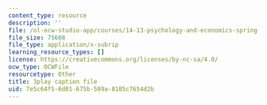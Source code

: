 ```yaml
---
content_type: resource
description: ''
file: /ol-ocw-studio-app/courses/14-13-psychology-and-economics-spring-2020/7e5c64f56d01675b509a8185c7654d2b_ik1gdNwHLiY.srt
file_size: 75608
file_type: application/x-subrip
learning_resource_types: []
license: https://creativecommons.org/licenses/by-nc-sa/4.0/
ocw_type: OCWFile
resourcetype: Other
title: 3play caption file
uid: 7e5c64f5-6d01-675b-509a-8185c7654d2b
---
```

